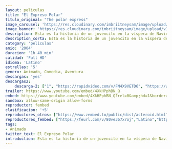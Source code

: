 ```yaml
---
layout: peliculas
title: "El Expreso Polar"
titulo_original: "The polar express"
image_carousel: 'https://res.cloudinary.com/imbriitneysam/image/upload/v1545790178/expreso-poster-min.jpg'
image_banner: 'https://res.cloudinary.com/imbriitneysam/image/upload/v1545790181/expreso-banner-min.jpg'
description: Esta es la historia de un jovencito en la víspera de Navidad quien aborda un poderoso y mágico tren que se dirige al hogar de Santa Claus, en el Polo Norte. Lo que se desarrolla es una aventura que sigue al dubitativo niño, quien toma un tren extraordinario al Polo Norte; durante este viaje, se embarca en una experiencia de auto-descubrimiento que le muestra que las maravillas de la vida nunca se desvanecen para quienes creen.
description_corta: Esta es la historia de un jovencito en la víspera de Navidad quien aborda un poderoso y mágico tren que se dirige al hogar de Santa Claus, en el Polo Norte. Lo que se desarrolla es una aventura que sigue al dubitativo niño, quien...
category: 'peliculas'
anio: '2004'
duracion: '1h 40 min'
calidad: 'Full HD'
idioma: 'Latino'
estrellas: '5'
genero: Animado, Comedia, Aventura
descargas: 'yes'
descargas2:
    descarga-2: ["1", "https://rapidvideo.com/v/FN4X9VETD6", "https://www.google.com/s2/favicons?domain=www.rapidvideo.com","RapidVideo","https://res.cloudinary.com/imbriitneysam/image/upload/v1541473684/mexico.png", "Latino", "Full HD"]
trailer: https://www.youtube.com/embed/4XkHPphBN_Q
embed: https://www.youtube.com/embed/4XkHPphBN_Q?rel=0&amp;hd=1&border=0&wmode=opaque&enablejsapi=1&modestbranding=1&controls=1&showinfo=1
sandbox: allow-same-origin allow-forms
reproductor: fembed
clasificacion: '+5'
reproductores_otros: ["https://www.zembed.to/public/dist/asteroid.html?id=97d4702158cfc80c76595ee775f223e3&title=The%20Polar%20Express","Latino","https://gdriveplayer.me/embed2.php?link=jOXAUDaqe%252FXnTHOO6nL3IggAGbDv6a%252BRyZiEK60CmrCsYTyE9KobMhnFisQe8LzDdY9y1g%252BBugQ%252Fgr6Kj4IJbNQa3hGTqeuGRmxlpwNGKVZxgqVrXUWZKY%252FhQRI3HHkWNRlNAmJ9kLM3d95JaO7IongJ8ZStbst%252BlLoZL%252BB%252Fe8qg%252FSMd0gDaPRvV1V71Bp5eM7FXcDEcZIva1E0Bw0Cn%252BI","Latino","https://mstream.website/50eujxv7xu99","Latino"]
reproductores_fembed: ["https://feurl.com/v/80ve367x7oj","Latino","https://feurl.com/v/54oyznrex9l","Latino"]
tags:
- Animado
twitter_text: El Expreso Polar
introduction: Esta es la historia de un jovencito en la víspera de Navidad quien aborda un poderoso y mágico tren que se dirige al hogar de Santa Claus, en el Polo Norte. Lo que se desarrolla es una aventura que sigue al dubitativo niño, quien...
---
```












